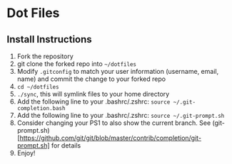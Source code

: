 # Dot Files

## Install Instructions

1. Fork the repository
2. git clone the forked repo into `~/dotfiles`
3. Modify `.gitconfig` to match your user information (username, email, name) and commit the change to your forked repo
4. `cd ~/dotfiles`
5. `./sync`, this will symlink files to your home directory
6. Add the following line to your .bashrc/.zshrc: `source ~/.git-completion.bash`
7. Add the following line to your .bashrc/.zshrc: `source ~/.git-prompt.sh`
8. Consider changing your PS1 to also show the current branch. See (git-prompt.sh)[https://github.com/git/git/blob/master/contrib/completion/git-prompt.sh] for details
9. Enjoy!
